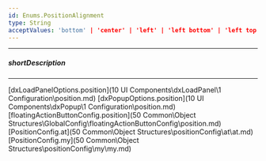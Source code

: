 ```yaml
---
id: Enums.PositionAlignment
type: String
acceptValues: 'bottom' | 'center' | 'left' | 'left bottom' | 'left top' | 'right' | 'right bottom' | 'right top' | 'top'
---
```

---
##### shortDescription
<!-- Description goes here -->

---
<!-- Description goes here -->
[dxLoadPanelOptions.position](10 UI Components\dxLoadPanel\1 Configuration\position.md)
[dxPopupOptions.position](10 UI Components\dxPopup\1 Configuration\position.md)
[floatingActionButtonConfig.position](50 Common\Object Structures\GlobalConfig\floatingActionButtonConfig\position.md)
[PositionConfig.at](50 Common\Object Structures\positionConfig\at\at.md)
[PositionConfig.my](50 Common\Object Structures\positionConfig\my\my.md)